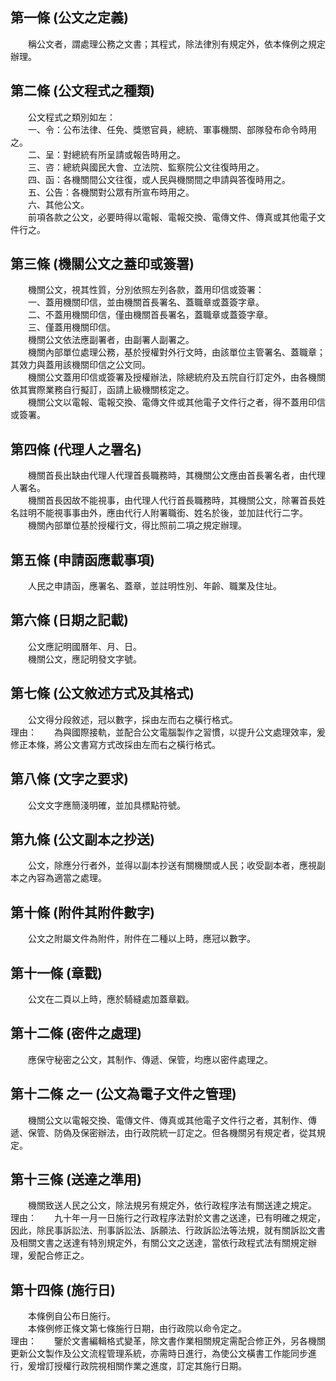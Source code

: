 第一條 (公文之定義)
-------------------
　　稱公文者，謂處理公務之文書；其程式，除法律別有規定外，依本條例之規定辦理。  


第二條 (公文程式之種類)
-----------------------
　　公文程式之類別如左：  
　　一、令：公布法律、任免、獎懲官員，總統、軍事機關、部隊發布命令時用之。  
　　二、呈：對總統有所呈請或報告時用之。  
　　三、咨：總統與國民大會、立法院、監察院公文往復時用之。  
　　四、函：各機關間公文往復，或人民與機關間之申請與答復時用之。  
　　五、公告：各機關對公眾有所宣布時用之。  
　　六、其他公文。  
　　前項各款之公文，必要時得以電報、電報交換、電傳文件、傳真或其他電子文件行之。  


第三條 (機關公文之蓋印或簽署)
-----------------------------
　　機關公文，視其性質，分別依照左列各款，蓋用印信或簽署：  
　　一、蓋用機關印信，並由機關首長署名、蓋職章或蓋簽字章。  
　　二、不蓋用機關印信，僅由機關首長署名，蓋職章或蓋簽字章。  
　　三、僅蓋用機關印信。  
　　機關公文依法應副署者，由副署人副署之。  
　　機關內部單位處理公務，基於授權對外行文時，由該單位主管署名、蓋職章；其效力與蓋用該機關印信之公文同。  
　　機關公文蓋用印信或簽署及授權辦法，除總統府及五院自行訂定外，由各機關依其實際業務自行擬訂，函請上級機關核定之。  
　　機關公文以電報、電報交換、電傳文件或其他電子文件行之者，得不蓋用印信或簽署。  


第四條 (代理人之署名)
---------------------
　　機關首長出缺由代理人代理首長職務時，其機關公文應由首長署名者，由代理人署名。  
　　機關首長因故不能視事，由代理人代行首長職務時，其機關公文，除署首長姓名註明不能視事事由外，應由代行人附署職銜、姓名於後，並加註代行二字。  
　　機關內部單位基於授權行文，得比照前二項之規定辦理。  


第五條 (申請函應載事項)
-----------------------
　　人民之申請函，應署名、蓋章，並註明性別、年齡、職業及住址。  


第六條 (日期之記載)
-------------------
　　公文應記明國曆年、月、日。  
　　機關公文，應記明發文字號。  


第七條 (公文敘述方式及其格式)
-----------------------------
　　公文得分段敘述，冠以數字，採由左而右之橫行格式。  
理由：　　為與國際接軌，並配合公文電腦製作之習慣，以提升公文處理效率，爰修正本條，將公文書寫方式改採由左而右之橫行格式。

第八條 (文字之要求)
-------------------
　　公文文字應簡淺明確，並加具標點符號。  


第九條 (公文副本之抄送)
-----------------------
　　公文，除應分行者外，並得以副本抄送有關機關或人民；收受副本者，應視副本之內容為適當之處理。  


第十條 (附件其附件數字)
-----------------------
　　公文之附屬文件為附件，附件在二種以上時，應冠以數字。  


第十一條 (章戳)
---------------
　　公文在二頁以上時，應於騎縫處加蓋章戳。  


第十二條 (密件之處理)
---------------------
　　應保守秘密之公文，其制作、傳遞、保管，均應以密件處理之。  


第十二條 之一 (公文為電子文件之管理)
------------------------------------
　　機關公文以電報交換、電傳文件、傳真或其他電子文件行之者，其制作、傳遞、保管、防偽及保密辦法，由行政院統一訂定之。但各機關另有規定者，從其規定。  


第十三條 (送達之準用)
---------------------
　　機關致送人民之公文，除法規另有規定外，依行政程序法有關送達之規定。  
理由：　　九十年一月一日施行之行政程序法對於文書之送達，已有明確之規定，因此，除民事訴訟法、刑事訴訟法、訴願法、行政訴訟法等法規，就有關訴訟文書及相關文書之送達有特別規定外，有關公文之送達，當依行政程式法有關規定辦理，爰配合修正之。

第十四條 (施行日)
-----------------
　　本條例自公布日施行。  
　　本條例修正條文第七條施行日期，由行政院以命令定之。  
理由：　　鑒於文書編輯格式變革，除文書作業相關規定需配合修正外，另各機關更新公文製作及公文流程管理系統，亦需時日進行，為使公文橫書工作能同步進行，爰增訂授權行政院視相關作業之進度，訂定其施行日期。